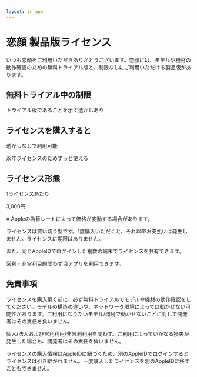 ```yaml
---
layout: in_app
---
```


# 恋顔 製品版ライセンス

いつも恋顔をご利用いただきありがとうございます。恋顔には、モデルや機材の動作確認のための無料トライアル版と、制限なしにご利用いただける製品版があります。

## 無料トライアル中の制限

トライアル版であることを示す透かしあり

## ライセンスを購入すると

透かしなしで利用可能

永年ライセンスのためずっと使える

## ライセンス形態

1ライセンスあたり

3,000円

※ Appleの為替レートによって価格が変動する場合があります。

ライセンスは買い切り型です。1度購入いただくと、それ以降お支払いは発生しません。ライセンスに期限はありません。

また、同じAppleIDでログインした複数の端末でライセンスを共有できます。

営利・非営利目的問わず当アプリを利用できます。

## 免責事項

ライセンスを購入頂く前に、必ず無料トライアルでモデルや機材の動作確認をしてください。モデルの構造の違いや、ネットワーク環境によっては動かせない可能性があります。ご利用になりたいモデル/環境で動かせないことに対して開発者はその責任を負いません。

個人/法人および営利利用/非営利利用を問わず。ご利用によっていかなる損失が発生した場合も、開発者はその責任を負いません。

ライセンスの購入情報はAppleIDに紐づくため、別のAppleIDでログインするとライセンスは引き継がれません。一度購入したライセンスを別のAppleIDに移すこともできません。
